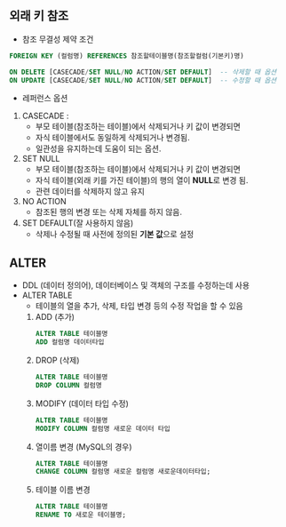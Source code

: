 ## 외래 키 참조
- 참조 무결성 제약 조건
```sql
FOREIGN KEY (컬럼명) REFERENCES 참조할테이블명(참조할컬럼(기본키)명)

ON DELETE [CASECADE/SET NULL/NO ACTION/SET DEFAULT]  -- 삭제할 때 옵션
ON UPDATE [CASECADE/SET NULL/NO ACTION/SET DEFAULT]  -- 수정할 때 옵션
```

- 레퍼런스 옵션
1. CASECADE : 
   - 부모 테이블(참조하는 테이블)에서 삭제되거나 키 값이 변경되면
   - 자식 테이블에서도 동일하게 삭제되거나 변경됨.
   - 일관성을 유지하는데 도움이 되는 옵션.
2. SET NULL
   - 부모 테이블(참조하는 테이블)에서 삭제되거나 키 값이 변경되면
   - 자식 테이블(외래 키를 가진 테이블)의 행의 열이 **NULL**로 변경 됨. 
   - 관련 데이터를 삭제하지 않고 유지 
3. NO ACTION
   - 참조된 행의 변경 또는 삭제 자체를 하지 않음.
4. SET DEFAULT(잘 사용하지 않음)
   - 삭제나 수정될 때 사전에 정의된 **기본 값**으로 설정

 ## ALTER
   - DDL (데이터 정의어), 데이터베이스 및 객체의 구조를 수정하는데 사용
   - ALTER TABLE
     - 테이블의 열을 추가, 삭제, 타입 변경 등의 수정 작업을 할 수 있음 
     1. ADD (추가)
         ``` SQL
         ALTER TABLE 테이블명
         ADD 컬럼명 데이터타입
         ```  
     2. DROP (삭제)
         ``` SQL
         ALTER TABLE 테이블명
         DROP COLUMN 컬럼명
         ``` 
     3. MODIFY (데이터 타입 수정)
          ``` SQL
         ALTER TABLE 테이블명
         MODIFY COLUMN 컬럼명 새로운 데이터 타입
         ```
      4. 열이름 변경 (MySQL의 경우)
          ``` SQL
         ALTER TABLE 테이블명
         CHANGE COLUMN 컬럼명 새로운 컬럼명 새로운데이터타입;
         ```
      5. 테이블 이름 변경
           ``` SQL
         ALTER TABLE 테이블명
         RENAME TO 새로운 테이블명; 
         ```   